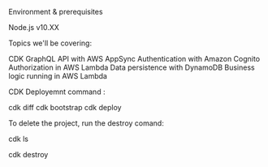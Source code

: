 Environment & prerequisites

Node.js v10.XX


Topics we'll be covering:

CDK
GraphQL API with AWS AppSync
Authentication with Amazon Cognito
Authorization in AWS Lambda
Data persistence with DynamoDB
Business logic running in AWS Lambda


CDK Deployemnt command : 

cdk diff
cdk bootstrap
cdk deploy

To delete the project, run the destroy comand:

cdk ls

cdk destroy
